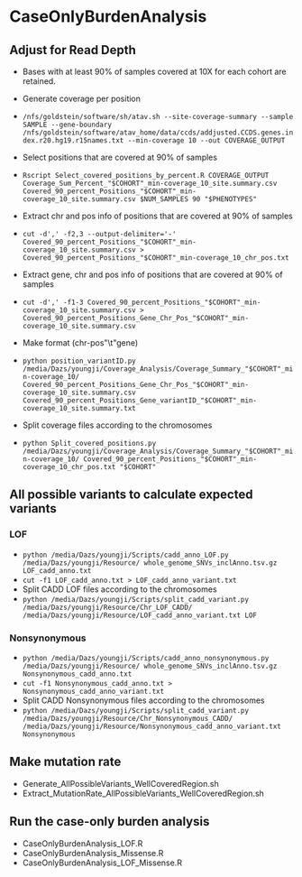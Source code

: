 # CaseOnlyBurdenAnalysis
## Adjust for Read Depth
- Bases with at least 90% of samples covered at 10X for each cohort are retained.
  
- Generate coverage per position
- `/nfs/goldstein/software/sh/atav.sh --site-coverage-summary --sample SAMPLE --gene-boundary /nfs/goldstein/software/atav_home/data/ccds/addjusted.CCDS.genes.index.r20.hg19.r15names.txt --min-coverage 10 --out COVERAGE_OUTPUT`

- Select positions that are covered at 90% of samples
- `Rscript Select_covered_positions_by_percent.R COVERAGE_OUTPUT Coverage_Sum_Percent_"$COHORT"_min-coverage_10_site.summary.csv Covered_90_percent_Positions_"$COHORT"_min-coverage_10_site.summary.csv $NUM_SAMPLES 90 "$PHENOTYPES"`
  
- Extract chr and pos info of positions that are covered at 90% of samples 
- `cut -d',' -f2,3 --output-delimiter='-' Covered_90_percent_Positions_"$COHORT"_min-coverage_10_site.summary.csv > Covered_90_percent_Positions_"$COHORT"_min-coverage_10_chr_pos.txt`
    
- Extract gene, chr and pos info of positions that are covered at 90% of samples
- `cut -d',' -f1-3 Covered_90_percent_Positions_"$COHORT"_min-coverage_10_site.summary.csv > Covered_90_percent_Positions_Gene_Chr_Pos_"$COHORT"_min-coverage_10_site.summary.csv`
    
- Make format (chr-pos"\t"gene)
- `python position_variantID.py /media/Dazs/youngji/Coverage_Analysis/Coverage_Summary_"$COHORT"_min-coverage_10/ Covered_90_percent_Positions_Gene_Chr_Pos_"$COHORT"_min-coverage_10_site.summary.csv Covered_90_percent_Positions_Gene_variantID_"$COHORT"_min-coverage_10_site.summary.txt`
  
- Split coverage files according to the chromosomes
- `python Split_covered_positions.py /media/Dazs/youngji/Coverage_Analysis/Coverage_Summary_"$COHORT"_min-coverage_10/ Covered_90_percent_Positions_"$COHORT"_min-coverage_10_chr_pos.txt "$COHORT"`


## All possible variants to calculate expected variants
### LOF
- `python /media/Dazs/youngji/Scripts/cadd_anno_LOF.py /media/Dazs/youngji/Resource/ whole_genome_SNVs_inclAnno.tsv.gz LOF_cadd_anno.txt`
- `cut -f1 LOF_cadd_anno.txt > LOF_cadd_anno_variant.txt`
- Split CADD LOF files according to the chromosomes
- `python /media/Dazs/youngji/Scripts/split_cadd_variant.py /media/Dazs/youngji/Resource/Chr_LOF_CADD/ /media/Dazs/youngji/Resource/LOF_cadd_anno_variant.txt LOF`

### Nonsynonymous
- `python /media/Dazs/youngji/Scripts/cadd_anno_nonsynonymous.py /media/Dazs/youngji/Resource/ whole_genome_SNVs_inclAnno.tsv.gz Nonsynonymous_cadd_anno.txt`
- `cut -f1 Nonsynonymous_cadd_anno.txt > Nonsynonymous_cadd_anno_variant.txt`
- Split CADD Nonsynonymous files according to the chromosomes
- `python /media/Dazs/youngji/Scripts/split_cadd_variant.py /media/Dazs/youngji/Resource/Chr_Nonsynonymous_CADD/ /media/Dazs/youngji/Resource/Nonsynonymous_cadd_anno_variant.txt Nonsynonymous`





## Make mutation rate
- Generate_AllPossibleVariants_WellCoveredRegion.sh
- Extract_MutationRate_AllPossibleVariants_WellCoveredRegion.sh

## Run the case-only burden analysis
- CaseOnlyBurdenAnalysis_LOF.R
- CaseOnlyBurdenAnalysis_Missense.R
- CaseOnlyBurdenAnalysis_LOF_Missense.R

